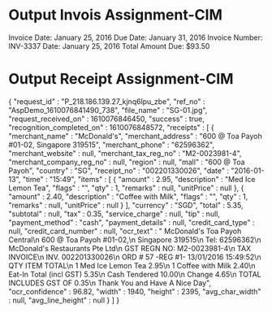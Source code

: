 # Output Invois Assignment-CIM

Invoice Date: January 25, 2016
Due Date: January 31, 2016
Invoice Number: INV-3337
Date: January 25, 2016
Total Amount Due: $93.50

# Output Receipt Assignment-CIM
{
  "request_id" : "P_218.186.139.27_kjnq6lpu_zbe",
  "ref_no" : "AspDemo_1610076841490_738",
  "file_name" : "SG-01.jpg",
  "request_received_on" : 1610076846450,
  "success" : true,
  "recognition_completed_on" : 1610076848572,
  "receipts" : [ {
    "merchant_name" : "McDonald's",
    "merchant_address" : "600 @ Toa Payoh #01-02, Singapore 319515",
    "merchant_phone" : "62596362",
    "merchant_website" : null,
    "merchant_tax_reg_no" : "M2-0023981-4",
    "merchant_company_reg_no" : null,
    "region" : null,
    "mall" : "600 @ Toa Payoh",
    "country" : "SG",
    "receipt_no" : "002201330026",
    "date" : "2016-01-13",
    "time" : "15:49",
    "items" : [ {
      "amount" : 2.95,
      "description" : "Med Ice Lemon Tea",
      "flags" : "",
      "qty" : 1,
      "remarks" : null,
      "unitPrice" : null
    }, {
      "amount" : 2.40,
      "description" : "Coffee with Milk",
      "flags" : "",
      "qty" : 1,
      "remarks" : null,
      "unitPrice" : null
    } ],
    "currency" : "SGD",
    "total" : 5.35,
    "subtotal" : null,
    "tax" : 0.35,
    "service_charge" : null,
    "tip" : null,
    "payment_method" : "cash",
    "payment_details" : null,
    "credit_card_type" : null,
    "credit_card_number" : null,
    "ocr_text" : "         McDonald's Toa Payoh Central\n           600 @ Toa Payoh #01-02,\n              Singapore 319515\n                Tel: 62596362\n       McDonald's Restaurants Pte Ltd\n          GST REGN NO: M2-0023981-4\n                 TAX INVOICE\n  INV. 002201330026\n  ORD # 57 -REG #1- 13/01/2016 15:49:52\n  QTY ITEM                           TOTAL\n    1 Med Ice Lemon Tea               2.95\n    1 Coffee with Milk                2.40\n Eat-In Total (incl GST)              5.35\n Cash Tendered                        10.00\n Change                                4.65\n TOTAL INCLUDES GST OF                 0.35\n     Thank You and Have A Nice Day",
    "ocr_confidence" : 96.82,
    "width" : 1940,
    "height" : 2395,
    "avg_char_width" : null,
    "avg_line_height" : null
  } ]
}
